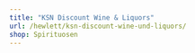 ```yaml
---
title: "KSN Discount Wine & Liquors"
url: /hewlett/ksn-discount-wine-und-liquors/
shop: Spirituosen
---
```

